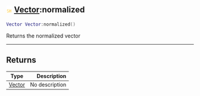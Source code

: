 ## ![shared](.gitbook/assets/shared.png) [Vector](./readme/Vector/README.md):normalized

```lua
Vector Vector:normalized()
```

Returns the normalized vector

------
## Returns

| Type   | Description |
| ------ | ----------: |
| [Vector](./readme/Vector/README.md) | No description |

